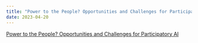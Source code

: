 ```yaml
---
title: "Power to the People? Opportunities and Challenges for Participatory AI"
date: 2023-04-20
---
```

[Power to the People? Opportunities and Challenges for Participatory AI](https://arxiv.org/abs/2209.07572)
